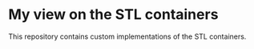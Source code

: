 # My view on the STL containers
This repository contains custom implementations of the STL containers.
